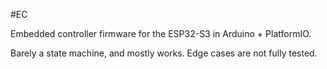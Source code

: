 #EC

Embedded controller firmware for the ESP32-S3 in Arduino + PlatformIO.

Barely a state machine, and mostly works. Edge cases are not fully tested.
